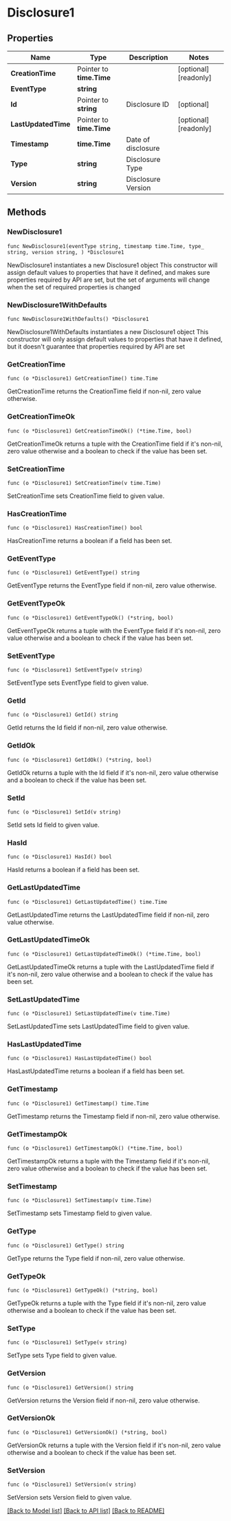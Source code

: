 # Disclosure1

## Properties

Name | Type | Description | Notes
------------ | ------------- | ------------- | -------------
**CreationTime** | Pointer to **time.Time** |  | [optional] [readonly] 
**EventType** | **string** |  | 
**Id** | Pointer to **string** | Disclosure ID | [optional] 
**LastUpdatedTime** | Pointer to **time.Time** |  | [optional] [readonly] 
**Timestamp** | **time.Time** | Date of disclosure | 
**Type** | **string** | Disclosure Type | 
**Version** | **string** | Disclosure Version | 

## Methods

### NewDisclosure1

`func NewDisclosure1(eventType string, timestamp time.Time, type_ string, version string, ) *Disclosure1`

NewDisclosure1 instantiates a new Disclosure1 object
This constructor will assign default values to properties that have it defined,
and makes sure properties required by API are set, but the set of arguments
will change when the set of required properties is changed

### NewDisclosure1WithDefaults

`func NewDisclosure1WithDefaults() *Disclosure1`

NewDisclosure1WithDefaults instantiates a new Disclosure1 object
This constructor will only assign default values to properties that have it defined,
but it doesn't guarantee that properties required by API are set

### GetCreationTime

`func (o *Disclosure1) GetCreationTime() time.Time`

GetCreationTime returns the CreationTime field if non-nil, zero value otherwise.

### GetCreationTimeOk

`func (o *Disclosure1) GetCreationTimeOk() (*time.Time, bool)`

GetCreationTimeOk returns a tuple with the CreationTime field if it's non-nil, zero value otherwise
and a boolean to check if the value has been set.

### SetCreationTime

`func (o *Disclosure1) SetCreationTime(v time.Time)`

SetCreationTime sets CreationTime field to given value.

### HasCreationTime

`func (o *Disclosure1) HasCreationTime() bool`

HasCreationTime returns a boolean if a field has been set.

### GetEventType

`func (o *Disclosure1) GetEventType() string`

GetEventType returns the EventType field if non-nil, zero value otherwise.

### GetEventTypeOk

`func (o *Disclosure1) GetEventTypeOk() (*string, bool)`

GetEventTypeOk returns a tuple with the EventType field if it's non-nil, zero value otherwise
and a boolean to check if the value has been set.

### SetEventType

`func (o *Disclosure1) SetEventType(v string)`

SetEventType sets EventType field to given value.


### GetId

`func (o *Disclosure1) GetId() string`

GetId returns the Id field if non-nil, zero value otherwise.

### GetIdOk

`func (o *Disclosure1) GetIdOk() (*string, bool)`

GetIdOk returns a tuple with the Id field if it's non-nil, zero value otherwise
and a boolean to check if the value has been set.

### SetId

`func (o *Disclosure1) SetId(v string)`

SetId sets Id field to given value.

### HasId

`func (o *Disclosure1) HasId() bool`

HasId returns a boolean if a field has been set.

### GetLastUpdatedTime

`func (o *Disclosure1) GetLastUpdatedTime() time.Time`

GetLastUpdatedTime returns the LastUpdatedTime field if non-nil, zero value otherwise.

### GetLastUpdatedTimeOk

`func (o *Disclosure1) GetLastUpdatedTimeOk() (*time.Time, bool)`

GetLastUpdatedTimeOk returns a tuple with the LastUpdatedTime field if it's non-nil, zero value otherwise
and a boolean to check if the value has been set.

### SetLastUpdatedTime

`func (o *Disclosure1) SetLastUpdatedTime(v time.Time)`

SetLastUpdatedTime sets LastUpdatedTime field to given value.

### HasLastUpdatedTime

`func (o *Disclosure1) HasLastUpdatedTime() bool`

HasLastUpdatedTime returns a boolean if a field has been set.

### GetTimestamp

`func (o *Disclosure1) GetTimestamp() time.Time`

GetTimestamp returns the Timestamp field if non-nil, zero value otherwise.

### GetTimestampOk

`func (o *Disclosure1) GetTimestampOk() (*time.Time, bool)`

GetTimestampOk returns a tuple with the Timestamp field if it's non-nil, zero value otherwise
and a boolean to check if the value has been set.

### SetTimestamp

`func (o *Disclosure1) SetTimestamp(v time.Time)`

SetTimestamp sets Timestamp field to given value.


### GetType

`func (o *Disclosure1) GetType() string`

GetType returns the Type field if non-nil, zero value otherwise.

### GetTypeOk

`func (o *Disclosure1) GetTypeOk() (*string, bool)`

GetTypeOk returns a tuple with the Type field if it's non-nil, zero value otherwise
and a boolean to check if the value has been set.

### SetType

`func (o *Disclosure1) SetType(v string)`

SetType sets Type field to given value.


### GetVersion

`func (o *Disclosure1) GetVersion() string`

GetVersion returns the Version field if non-nil, zero value otherwise.

### GetVersionOk

`func (o *Disclosure1) GetVersionOk() (*string, bool)`

GetVersionOk returns a tuple with the Version field if it's non-nil, zero value otherwise
and a boolean to check if the value has been set.

### SetVersion

`func (o *Disclosure1) SetVersion(v string)`

SetVersion sets Version field to given value.



[[Back to Model list]](../../README.md#documentation-for-models) [[Back to API list]](../../README.md#documentation-for-api-endpoints) [[Back to README]](../../README.md)


